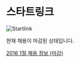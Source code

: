 # 스타트링크

![Startlink](https://ucarecdn.com/ed3627ab-6294-4f2b-8aeb-f9fc1462133a/-/resize/200x/)

현재 채용이 마감된 상태입니다.

[2016 1월 채용 정보 (마감)](2016-01.md)
